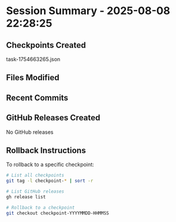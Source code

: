 # Session Summary - 2025-08-08 22:28:25

## Checkpoints Created
task-1754663265.json

## Files Modified


## Recent Commits


## GitHub Releases Created
No GitHub releases

## Rollback Instructions
To rollback to a specific checkpoint:
```bash
# List all checkpoints
git tag -l checkpoint-* | sort -r

# List GitHub releases
gh release list

# Rollback to a checkpoint
git checkout checkpoint-YYYYMMDD-HHMMSS
```
